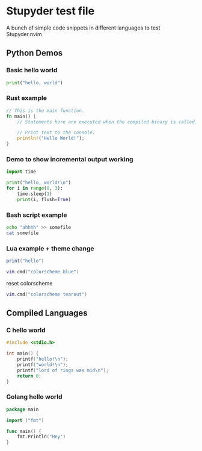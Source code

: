 # Stupyder test file
A bunch of simple code snippets in different languages to test Stupyder.nvim

## Python Demos

### Basic hello world
```python
print("hello, world")
```

### Rust example
```rust
// This is the main function.
fn main() {
    // Statements here are executed when the compiled binary is called.

    // Print text to the console.
    println!("Hello World!");
}

```

### Demo to show incremental output working
```python
import time

print("hello, world!\n")
for i in range(0, 3):
    time.sleep(1)
    print(i, flush=True)
```

### Bash script example
```bash
echo "ahhhh" >> somefile
cat somefile
```


### Lua example + theme change
```lua
print("hello")

vim.cmd("colorscheme blue")

```

reset colorscheme
```lua
vim.cmd("colorscheme tearout")
```

## Compiled Languages

### C hello world
```c
#include <stdio.h>

int main() {
    printf("hello!\n");
    printf("world!\n");
    printf("lord of rings was mid\n");
    return 0;
}
```


### Golang hello world
```go
package main

import ("fmt")

func main() {
    fmt.Println("Hey")
}
```

